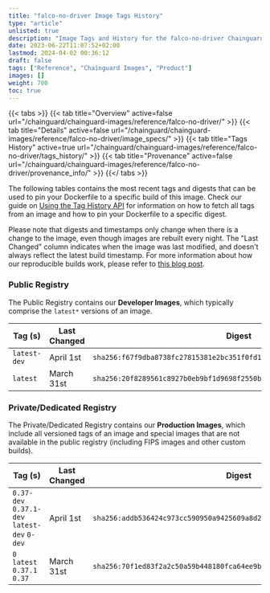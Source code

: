 ```yaml
---
title: "falco-no-driver Image Tags History"
type: "article"
unlisted: true
description: "Image Tags and History for the falco-no-driver Chainguard Image"
date: 2023-06-22T11:07:52+02:00
lastmod: 2024-04-02 00:36:12
draft: false
tags: ["Reference", "Chainguard Images", "Product"]
images: []
weight: 700
toc: true
---
```


{{< tabs >}}
{{< tab title="Overview" active=false url="/chainguard/chainguard-images/reference/falco-no-driver/" >}}
{{< tab title="Details" active=false url="/chainguard/chainguard-images/reference/falco-no-driver/image_specs/" >}}
{{< tab title="Tags History" active=true url="/chainguard/chainguard-images/reference/falco-no-driver/tags_history/" >}}
{{< tab title="Provenance" active=false url="/chainguard/chainguard-images/reference/falco-no-driver/provenance_info/" >}}
{{</ tabs >}}

The following tables contains the most recent tags and digests that can be used to pin your Dockerfile to a specific build of this image. Check our guide on [Using the Tag History API](/chainguard/chainguard-images/using-the-tag-history-api/) for information on how to fetch all tags from an image and how to pin your Dockerfile to a specific digest.

Please note that digests and timestamps only change when there is a change to the image, even though images are rebuilt every night. The "Last Changed" column indicates when the image was last modified, and doesn't always reflect the latest build timestamp. For more information about how our reproducible builds work, please refer to [this blog post](https://www.chainguard.dev/unchained/reproducing-chainguards-reproducible-image-builds).

### Public Registry
The Public Registry contains our **Developer Images**, which typically comprise the `latest*` versions of an image.

| Tag (s)       | Last Changed | Digest                                                                    |
|---------------|--------------|---------------------------------------------------------------------------|
|  `latest-dev` | April 1st    | `sha256:f67f9dba8738fc27815381e2bc351f0fd15dc3b2b34fd04c6d9edfdd72003264` |
|  `latest`     | March 31st   | `sha256:20f8289561c8927b0eb9bf1d9698f2550b58fd6a372ee11e49fd32a6632f7f6b` |


### Private/Dedicated Registry
The Private/Dedicated Registry contains our **Production Images**, which include all versioned tags of an image and special images that are not available in the public registry (including FIPS images and other custom builds).

| Tag (s)                                       | Last Changed | Digest                                                                    |
|-----------------------------------------------|--------------|---------------------------------------------------------------------------|
|  `0.37-dev` `0.37.1-dev` `latest-dev` `0-dev` | April 1st    | `sha256:addb536424c973cc590950a9425609a8d25a81ef6b3f84e84c70acd1ea9fc161` |
|  `0` `latest` `0.37.1` `0.37`                 | March 31st   | `sha256:70f1ed83f2a2c50a59b448180fca64ee9b65d5f37a2f484fa7e2f5757caa3c2d` |


